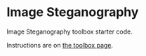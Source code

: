 
# Image Steganography

Image Steganography toolbox starter code.

Instructions are on [the toolbox page](https://sd2020spring.github.io/toolboxes/image-steganography).
